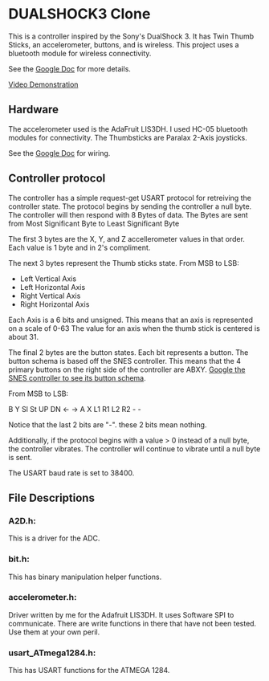 # DUALSHOCK3 Clone
This is a controller inspired by the Sony's DualShock 3.
It has Twin Thumb Sticks, an accelerometer, buttons, and is wireless.
This project uses a bluetooth module for wireless connectivity.

See the [Google Doc](https://drive.google.com/open?id=0B5K5OUHJGcLmLTlsRlRZWVctNUk) for more details.

[Video Demonstration](https://www.youtube.com/watch?v=FelWu7re3BA)

## Hardware

The accelerometer used is the AdaFruit LIS3DH.
I used HC-05 bluetooth modules for connectivity.
The Thumbsticks are Paralax 2-Axis joysticks.

See the [Google Doc](https://drive.google.com/open?id=0B5K5OUHJGcLmLTlsRlRZWVctNUk) for wiring.

## Controller protocol

The controller has a simple request-get USART protocol for retreiving the controller state.
The protocol begins by sending the controller a null byte.
The controller will then respond with 8 Bytes of data.
The Bytes are sent from Most Significant Byte to Least Significant Byte

The first 3 bytes are the X, Y, and Z accellerometer values in that order.
Each value is 1 byte and in 2's compliment.

The next 3 bytes represent the Thumb sticks state.
From MSB to LSB:

- Left Vertical Axis
- Left Horizontal Axis
- Right Vertical Axis
- Right Horizontal Axis

Each Axis is a 6 bits and unsigned.
This means that an axis is represented on a scale of 0-63
The value for an axis when the thumb stick is centered is about 31.

The final 2 bytes are the button states.
Each bit represents a button.
The button schema is based off the SNES controller.
This means that the 4 primary buttons on the right side of the controller are ABXY.
[Google the SNES controller to see its button schema](https://www.google.com/search?q=snes+controller).

From MSB to LSB:

B Y Sl St UP DN <- -> A X L1 R1 L2 R2 - -

Notice that the last 2 bits are "-". these 2 bits mean nothing.

Additionally, if the protocol begins with a value > 0 instead of a null byte, the controller vibrates.
The controller will continue to vibrate until a null byte is sent.

The USART baud rate is set to 38400.

## File Descriptions

### A2D.h:
This is a driver for the ADC.

### bit.h:
This has binary manipulation helper functions.

### accelerometer.h:
Driver written by me for the Adafruit LIS3DH.
It uses Software SPI to communicate.
There are write functions in there that have not been tested.
Use them at your own peril.

### usart_ATmega1284.h:
This has USART functions for the ATMEGA 1284.
